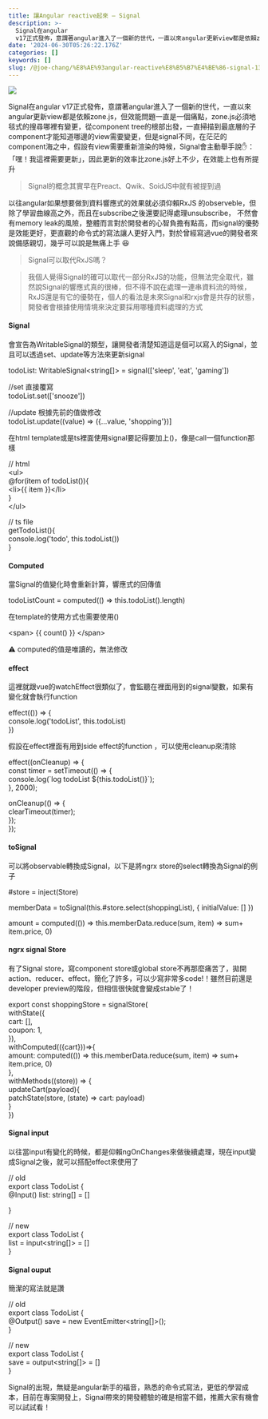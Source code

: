 ```yaml
---
title: 讓Angular reactive起來 — Signal
description: >-
  Signal在angular
  v17正式發佈，意謂著angular進入了一個新的世代，一直以來angular更新view都是依賴zone.js，但效能問題一直是一個痛點，zone.js必須地毯式的搜尋哪裡有變更，從component…
date: '2024-06-30T05:26:22.176Z'
categories: []
keywords: []
slug: /@joe-chang/%E8%AE%93angular-reactive%E8%B5%B7%E4%BE%86-signal-139a8dce1c8e
---
```


![](/Users/joectchang_mac/Downloads/export/md_1720440695883/img/1__OLKklASWmFQ__S72rfLelaw.jpeg)

Signal在angular v17正式發佈，意謂著angular進入了一個新的世代，一直以來angular更新view都是依賴zone.js，但效能問題一直是一個痛點，zone.js必須地毯式的搜尋哪裡有變更，從component tree的根部出發，一直掃描到最底層的子component才能知道哪邊的view需要變更，但是signal不同，在茫茫的component海之中，假設有view需要重新渲染的時候，Signal會主動舉手說✋：「嘿！我這裡需要更新」，因此更新的效率比zone.js好上不少，在效能上也有所提升

> Signal的概念其實早在Preact、Qwik、SoidJS中就有被提到過

以往angular如果想要做到資料響應式的效果就必須仰賴RxJS 的observeble，但除了學習曲線高之外，而且在subscribe之後還要記得處理unsubscribe， 不然會有memory leak的風險，整體而言對於開發者的心智負擔有點高，而signal的優勢是效能更好，更直觀的命令式的寫法讓人更好入門，對於曾經寫過vue的開發者來說備感親切，幾乎可以說是無痛上手 😆

> Signal可以取代RxJS嗎？

> 我個人覺得Signal的確可以取代一部分RxJS的功能，但無法完全取代，雖然說Signal的響應式真的很棒，但不得不說在處理一連串資料流的時候，RxJS還是有它的優勢在，個人的看法是未來Signal和rxjs會是共存的狀態，開發者會根據使用情境來決定要採用哪種資料處理的方式

#### Signal

會宣告為WritableSignal的類型，讓開發者清楚知道這是個可以寫入的Signal，並且可以透過set、update等方法來更新signal

todoList: WritableSignal<string\[\]> = signal(\['sleep', 'eat', 'gaming'\])  
  
//set 直接覆寫  
todoList.set(\['snooze'\])  
  
//update 根據先前的值做修改  
todoList.update((value) => ({...value, 'shopping'})\]  
  

在html template或是ts裡面使用signal要記得要加上()，像是call一個function那樣

// html  
<ul\>  
@for(item of todoList()){  
  <li\>{{ item }}</li\>  
}  
</ul\>

// ts file  
getTodoList(){  
  console.log('todo', this.todoList())  
}

#### Computed

當Signal的值變化時會重新計算，響應式的回傳值

todoListCount = computed(() => this.todoList().length)

在template的使用方式也需要使用()

<span\> {{ count() }} </span\>

⚠️ computed的值是唯讀的，無法修改

#### effect

這裡就跟vue的watchEffect很類似了，會監聽在裡面用到的signal變數，如果有變化就會執行function

effect(()) => {  
  console.log('todoList', this.todoList)  
})  
  

假設在effect裡面有用到side effect的function ，可以使用cleanup來清除

effect((onCleanup) => {  
  const timer = setTimeout(() => {  
    console.log(\`log todoList ${this.todoList()}\`);  
  }, 2000);  
  
  onCleanup(() => {  
    clearTimeout(timer);  
  });  
});

#### toSignal

可以將observable轉換成Signal，以下是將ngrx store的select轉換為Signal的例子

#store = inject(Store)  
  
memberData = toSignal(this.#store.select(shoppingList), { initialValue: \[\] })  
  
amount = computed(()) => this.memberData.reduce(sum, item) => sum+ item.price, 0)

#### ngrx signal Store

有了Signal store，寫component store或global store不再那麼痛苦了，拋開action、reducer、effect，簡化了許多，可以少寫非常多code!！雖然目前還是developer preview的階段，但相信很快就會變成stable了！

export const shoppingStore = signalStore(  
  withState({  
    cart: \[\],  
    coupon: 1,  
  }),  
  withComputed(({cart}))=>{  
    amount: computed(()) => this.memberData.reduce(sum, item) => sum+ item.price, 0)  
  },  
  withMethods((store)) => {  
    updateCart(payload){  
      patchState(store, (state) => cart: payload)  
    }  
  })  

#### Signal input

以往當input有變化的時候，都是仰賴ngOnChanges來做後續處理，現在input變成Signal之後，就可以搭配effect來使用了

// old    
export class TodoList {  
  @Input() list: string\[\] = \[\]  
  
}  
  
// new  
export class TodoList {  
  list = input<string\[\]> = \[\]  
}

#### Signal ouput

簡潔的寫法就是讚

// old    
export class TodoList {  
  @Output() save = new EventEmitter<string\[\]>();  
}  
  
// new  
export class TodoList {  
  save = output<string\[\]> = \[\]  
}

Signal的出現，無疑是angular新手的福音，熟悉的命令式寫法，更低的學習成本，目前在專案開發上，Signal帶來的開發體驗的確是相當不錯，推薦大家有機會可以試試看！